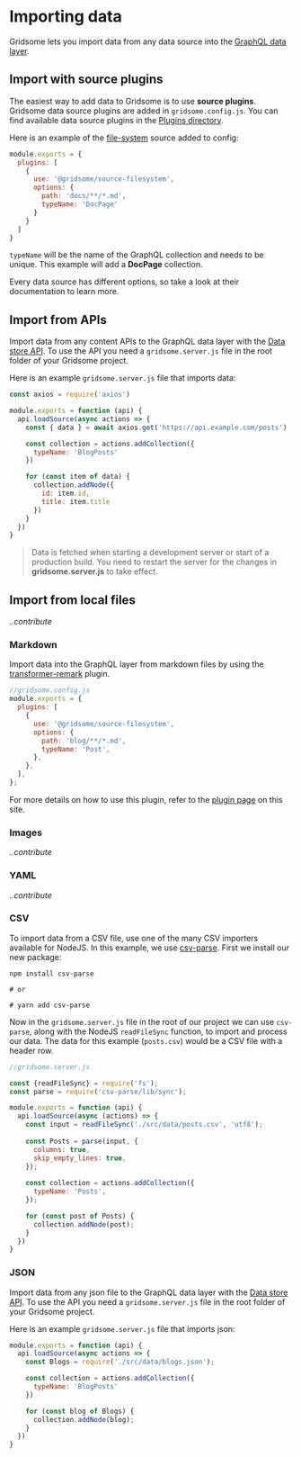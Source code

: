 # Importing data
Gridsome lets you import data from any data source into the [GraphQL data layer](/docs/data-layer/).

## Import with source plugins
The easiest way to add data to Gridsome is to use **source plugins**. Gridsome data source plugins are added in `gridsome.config.js`. You can find available data source plugins in the [Plugins directory](/plugins).

Here is an example of the [file-system](/plugins/@gridsome/source-filesystem) source added to config:

```js
module.exports = {
  plugins: [
    {
      use: '@gridsome/source-filesystem',
      options: {
        path: 'docs/**/*.md',
        typeName: 'DocPage'
      }
    }
  ]
}
```

`typeName` will be the name of the GraphQL collection and needs to be unique. This example will add a **DocPage** collection.

Every data source has different options, so take a look at their documentation to learn more.

## Import from APIs

Import data from any content APIs to the GraphQL data layer with the [Data store API](/docs/data-store-api/). To use the API you need a `gridsome.server.js` file in the root folder of your Gridsome project.

Here is an example `gridsome.server.js` file that imports data:

```js
const axios = require('axios')

module.exports = function (api) {
  api.loadSource(async actions => {
    const { data } = await axios.get('https://api.example.com/posts')

    const collection = actions.addCollection({
      typeName: 'BlogPosts'
    })

    for (const item of data) {
      collection.addNode({
        id: item.id,
        title: item.title
      })
    }
  })
}
```

> Data is fetched when starting a development server or start of a production build. You need to restart the server for the changes in **gridsome.server.js** to take effect.


## Import from local files
*..contribute*

### Markdown
Import data into the GraphQL layer from markdown files by using the [transformer-remark](/plugins/@gridsome/transformer-remark) plugin.

```js
//gridsome.config.js
module.exports = {
  plugins: [
    {
      use: '@gridsome/source-filesystem',
      options: {
        path: 'blog/**/*.md',
        typeName: 'Post',
      },
    },
  ],
};
```

For more details on how to use this plugin, refer to the [plugin page](/plugins/@gridsome/transformer-remark) on this site.

### Images
*..contribute*

### YAML
*..contribute*

### CSV
To import data from a CSV file, use one of the many CSV importers available for NodeJS. In this example, we use [csv-parse](https://www.npmjs.com/package/csv-parse). First we install our new package:

```
npm install csv-parse

# or

# yarn add csv-parse
```

Now in the `gridsome.server.js` file in the root of our project we can use `csv-parse`, along with the NodeJS `readFileSync` function, to import and process our data. The data for this example (`posts.csv`) would be a CSV file with a header row.

```js
//gridsome.server.js

const {readFileSync} = require('fs');
const parse = require('csv-parse/lib/sync');

module.exports = function (api) {
  api.loadSource(async (actions) => {
    const input = readFileSync('./src/data/posts.csv', 'utf8');
    
    const Posts = parse(input, {
      columns: true,
      skip_empty_lines: true,
    });
    
    const collection = actions.addCollection({
      typeName: 'Posts',
    });

    for (const post of Posts) {
      collection.addNode(post);
    }
  })
}
```

### JSON
Import data from any json file to the GraphQL data layer with the [Data store API](/docs/data-store-api/). To use the API you need a `gridsome.server.js` file in the root folder of your Gridsome project.


Here is an example `gridsome.server.js` file that imports json:

```js
module.exports = function (api) {
  api.loadSource(async actions => {
    const Blogs = require('./src/data/blogs.json');

    const collection = actions.addCollection({
      typeName: 'BlogPosts'
    })

    for (const blog of Blogs) {
      collection.addNode(blog);
    }
  })
}
```
